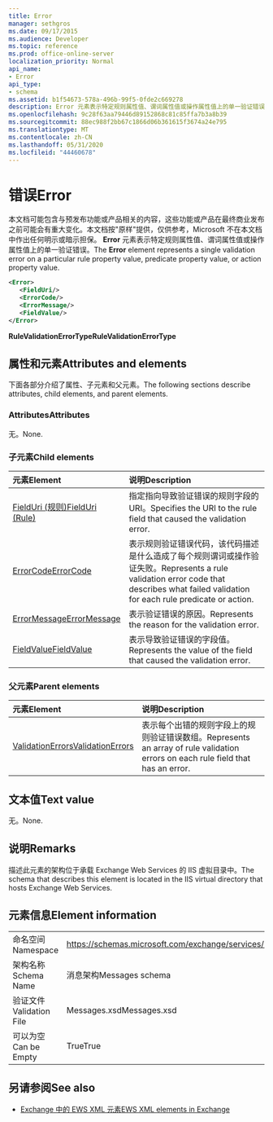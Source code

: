 ```yaml
---
title: Error
manager: sethgros
ms.date: 09/17/2015
ms.audience: Developer
ms.topic: reference
ms.prod: office-online-server
localization_priority: Normal
api_name:
- Error
api_type:
- schema
ms.assetid: b1f54673-578a-496b-99f5-0fde2c669278
description: Error 元素表示特定规则属性值、谓词属性值或操作属性值上的单一验证错误。
ms.openlocfilehash: 9c28f63aa79446d89152868c81c85ffa7b3a8b39
ms.sourcegitcommit: 88ec988f2bb67c1866d06b361615f3674a24e795
ms.translationtype: MT
ms.contentlocale: zh-CN
ms.lasthandoff: 05/31/2020
ms.locfileid: "44460678"
---
```

# <a name="error"></a><span data-ttu-id="2ccf4-103">错误</span><span class="sxs-lookup"><span data-stu-id="2ccf4-103">Error</span></span>

<span data-ttu-id="2ccf4-104">本文档可能包含与预发布功能或产品相关的内容，这些功能或产品在最终商业发布之前可能会有重大变化。本文档按"原样"提供，仅供参考，Microsoft 不在本文档中作出任何明示或暗示担保。 **Error** 元素表示特定规则属性值、谓词属性值或操作属性值上的单一验证错误。</span><span class="sxs-lookup"><span data-stu-id="2ccf4-104">The **Error** element represents a single validation error on a particular rule property value, predicate property value, or action property value.</span></span> 
  
```XML
<Error>
   <FieldUri/>
   <ErrorCode/>
   <ErrorMessage/>
   <FieldValue/>
</Error>
```

 <span data-ttu-id="2ccf4-105">**RuleValidationErrorType**</span><span class="sxs-lookup"><span data-stu-id="2ccf4-105">**RuleValidationErrorType**</span></span>
## <a name="attributes-and-elements"></a><span data-ttu-id="2ccf4-106">属性和元素</span><span class="sxs-lookup"><span data-stu-id="2ccf4-106">Attributes and elements</span></span>

<span data-ttu-id="2ccf4-107">下面各部分介绍了属性、子元素和父元素。</span><span class="sxs-lookup"><span data-stu-id="2ccf4-107">The following sections describe attributes, child elements, and parent elements.</span></span>
  
### <a name="attributes"></a><span data-ttu-id="2ccf4-108">Attributes</span><span class="sxs-lookup"><span data-stu-id="2ccf4-108">Attributes</span></span>

<span data-ttu-id="2ccf4-109">无。</span><span class="sxs-lookup"><span data-stu-id="2ccf4-109">None.</span></span>
  
### <a name="child-elements"></a><span data-ttu-id="2ccf4-110">子元素</span><span class="sxs-lookup"><span data-stu-id="2ccf4-110">Child elements</span></span>

|<span data-ttu-id="2ccf4-111">**元素**</span><span class="sxs-lookup"><span data-stu-id="2ccf4-111">**Element**</span></span>|<span data-ttu-id="2ccf4-112">**说明**</span><span class="sxs-lookup"><span data-stu-id="2ccf4-112">**Description**</span></span>|
|:-----|:-----|
|[<span data-ttu-id="2ccf4-113">FieldUri (规则)</span><span class="sxs-lookup"><span data-stu-id="2ccf4-113">FieldUri (Rule)</span></span>](fielduri-rule.md) <br/> |<span data-ttu-id="2ccf4-114">指定指向导致验证错误的规则字段的 URI。</span><span class="sxs-lookup"><span data-stu-id="2ccf4-114">Specifies the URI to the rule field that caused the validation error.</span></span>  <br/> |
|[<span data-ttu-id="2ccf4-115">ErrorCode</span><span class="sxs-lookup"><span data-stu-id="2ccf4-115">ErrorCode</span></span>](errorcode.md) <br/> |<span data-ttu-id="2ccf4-116">表示规则验证错误代码，该代码描述是什么造成了每个规则谓词或操作验证失败。</span><span class="sxs-lookup"><span data-stu-id="2ccf4-116">Represents a rule validation error code that describes what failed validation for each rule predicate or action.</span></span>  <br/> |
|[<span data-ttu-id="2ccf4-117">ErrorMessage</span><span class="sxs-lookup"><span data-stu-id="2ccf4-117">ErrorMessage</span></span>](errormessage.md) <br/> |<span data-ttu-id="2ccf4-118">表示验证错误的原因。</span><span class="sxs-lookup"><span data-stu-id="2ccf4-118">Represents the reason for the validation error.</span></span>  <br/> |
|[<span data-ttu-id="2ccf4-119">FieldValue</span><span class="sxs-lookup"><span data-stu-id="2ccf4-119">FieldValue</span></span>](fieldvalue.md) <br/> |<span data-ttu-id="2ccf4-120">表示导致验证错误的字段值。</span><span class="sxs-lookup"><span data-stu-id="2ccf4-120">Represents the value of the field that caused the validation error.</span></span>  <br/> |
   
### <a name="parent-elements"></a><span data-ttu-id="2ccf4-121">父元素</span><span class="sxs-lookup"><span data-stu-id="2ccf4-121">Parent elements</span></span>

|<span data-ttu-id="2ccf4-122">**元素**</span><span class="sxs-lookup"><span data-stu-id="2ccf4-122">**Element**</span></span>|<span data-ttu-id="2ccf4-123">**说明**</span><span class="sxs-lookup"><span data-stu-id="2ccf4-123">**Description**</span></span>|
|:-----|:-----|
|[<span data-ttu-id="2ccf4-124">ValidationErrors</span><span class="sxs-lookup"><span data-stu-id="2ccf4-124">ValidationErrors</span></span>](validationerrors.md) <br/> |<span data-ttu-id="2ccf4-125">表示每个出错的规则字段上的规则验证错误数组。</span><span class="sxs-lookup"><span data-stu-id="2ccf4-125">Represents an array of rule validation errors on each rule field that has an error.</span></span>  <br/> |
   
## <a name="text-value"></a><span data-ttu-id="2ccf4-126">文本值</span><span class="sxs-lookup"><span data-stu-id="2ccf4-126">Text value</span></span>

<span data-ttu-id="2ccf4-127">无。</span><span class="sxs-lookup"><span data-stu-id="2ccf4-127">None.</span></span>
  
## <a name="remarks"></a><span data-ttu-id="2ccf4-128">说明</span><span class="sxs-lookup"><span data-stu-id="2ccf4-128">Remarks</span></span>

<span data-ttu-id="2ccf4-129">描述此元素的架构位于承载 Exchange Web Services 的 IIS 虚拟目录中。</span><span class="sxs-lookup"><span data-stu-id="2ccf4-129">The schema that describes this element is located in the IIS virtual directory that hosts Exchange Web Services.</span></span>
  
## <a name="element-information"></a><span data-ttu-id="2ccf4-130">元素信息</span><span class="sxs-lookup"><span data-stu-id="2ccf4-130">Element information</span></span>

|||
|:-----|:-----|
|<span data-ttu-id="2ccf4-131">命名空间</span><span class="sxs-lookup"><span data-stu-id="2ccf4-131">Namespace</span></span>  <br/> |https://schemas.microsoft.com/exchange/services/2006/messages  <br/> |
|<span data-ttu-id="2ccf4-132">架构名称</span><span class="sxs-lookup"><span data-stu-id="2ccf4-132">Schema Name</span></span>  <br/> |<span data-ttu-id="2ccf4-133">消息架构</span><span class="sxs-lookup"><span data-stu-id="2ccf4-133">Messages schema</span></span>  <br/> |
|<span data-ttu-id="2ccf4-134">验证文件</span><span class="sxs-lookup"><span data-stu-id="2ccf4-134">Validation File</span></span>  <br/> |<span data-ttu-id="2ccf4-135">Messages.xsd</span><span class="sxs-lookup"><span data-stu-id="2ccf4-135">Messages.xsd</span></span>  <br/> |
|<span data-ttu-id="2ccf4-136">可以为空</span><span class="sxs-lookup"><span data-stu-id="2ccf4-136">Can be Empty</span></span>  <br/> |<span data-ttu-id="2ccf4-137">True</span><span class="sxs-lookup"><span data-stu-id="2ccf4-137">True</span></span>  <br/> |
   
## <a name="see-also"></a><span data-ttu-id="2ccf4-138">另请参阅</span><span class="sxs-lookup"><span data-stu-id="2ccf4-138">See also</span></span>



- [<span data-ttu-id="2ccf4-139">Exchange 中的 EWS XML 元素</span><span class="sxs-lookup"><span data-stu-id="2ccf4-139">EWS XML elements in Exchange</span></span>](ews-xml-elements-in-exchange.md)

